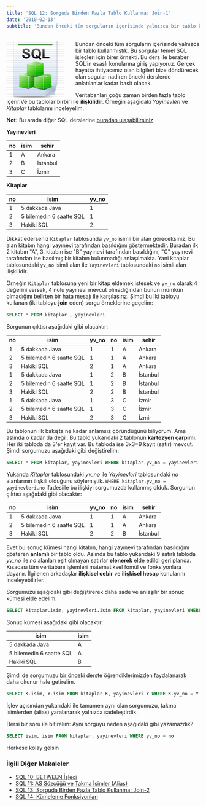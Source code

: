 ```yaml
---
title: 'SQL 12: Sorguda Birden Fazla Tablo Kullanma: Join-1'
date: '2010-02-13'
subtitle: 'Bundan önceki tüm sorguların içerisinde yalnızca bir tablo kullanmıştık. Bu sorgular temel SQL işleçleri için birer örnekti. Bu ders ile beraber SQL''in esaslı konularına giriş yapıyoruz.'
---
```



<img align="left" style="margin-right: 30px;margin-bottom: 0px;"  src="img/blog/Schema-SQL1.jpg">

Bundan önceki tüm sorguların içerisinde yalnızca bir tablo kullanmıştık. Bu sorgular temel SQL işleçleri için birer örnekti. Bu ders ile beraber SQL'in esaslı konularına giriş yapıyoruz. Gerçek hayatta ihtiyacımız olan bilgileri bize döndürecek olan sogular nadiren önceki derslerde anlatılanlar kadar basit olacak. 

Veritabanları çoğu zaman birden fazla tablo içerir.Ve bu tablolar birbiri ile **ilişkilidir**. Örneğin aşağıdaki _Yayinevleri_ ve _Kitaplar_ tablolarını inceleyelim. 

**Not:** Bu arada diğer SQL derslerine [buradan ulaşabilirsiniz](/sql-dersleri) 

**Yayınevleri**

| **no** | **isim** | **sehir** |
| --- | --- | --- |
| 1   | A   | Ankara |
| 2   | B   | İstanbul |
| 3   | C   | İzmir |

**Kitaplar**

| **no** | **isim** | **yv_no** |
| --- | --- | --- |
| 1   | 5 dakkada Java | 1   |
| 2   | 5 bilemedin 6 saatte SQL | 1   |
| 3   | Hakiki SQL | 2   |

Dikkat ederseniz `Kitaplar` tablosunda `yv_no` isimli bir alan göreceksiniz. Bu alan kitabın hangi yayınevi tarafından basıldığını göstermektedir. Buradan ilk 2 kitabın "A", 3. kitabın ise "B" yayınevi tarafından basıldığını, "C" yayınevi tarafından ise basılmış bir kitabın bulunmadığı anlaşılmakta. Yani kitaplar tablosundaki `yv_no` isimli alan ile `Yayınevleri` tablosundaki `no` isimli alan ilişkilidir. 

Örneğin `Kitaplar` tablosuna yeni bir kitap eklemek istesek ve `yv_no` olarak 4 değerini versek, 4 nolu yayınevi mevcut olmadığından bunun mümkün olmadığını belirten bir hata mesajı ile karşılaşırız. Şimdi bu iki tabloyu kullanan (iki tabloyu **join** eden) sorgu örneklerine geçelim: 

```sql
SELECT * FROM kitaplar , yayinevleri
```

Sorgunun çıktısı aşağıdaki gibi olacaktır:

| no  | isim | yv_no | no  | isim | sehir |
| --- | --- | --- | --- | --- | --- |
| 1   | 5 dakkada Java | 1   | 1   | A   | Ankara |
| 2   | 5 bilemedin 6 saatte SQL | 1   | 1   | A   | Ankara |
| 3   | Hakiki SQL | 2   | 1   | A   | Ankara |
| 1   | 5 dakkada Java | 1   | 2   | B   | İstanbul |
| 2   | 5 bilemedin 6 saatte SQL | 1   | 2   | B   | İstanbul |
| 3   | Hakiki SQL | 2   | 2   | B   | İstanbul |
| 1   | 5 dakkada Java | 1   | 3   | C   | İzmir |
| 2   | 5 bilemedin 6 saatte SQL | 1   | 3   | C   | İzmir |
| 3   | Hakiki SQL | 2   | 3   | C   | İzmir |

Bu tablonun ilk bakışta ne kadar anlamsız göründüğünü biliyorum. Ama aslında o kadar da değil. Bu tablo yukarıdaki 2 tablonun **kartezyen çarpım**ı. Her iki tabloda da 3'er kayıt var. Bu tabloda ise 3x3=9 kayıt (satır) mevcut. Şimdi sorgumuzu aşağıdaki gibi değiştirelim:

```sql
SELECT * FROM kitaplar, yayinevleri WHERE kitaplar.yv_no = yayinevleri.no
```

Yukarıda _Kitaplar_ tablosundaki _yv_no_ ile _Yayinevleri_ tablosundaki _no_ alanlarının ilişkili olduğunu söylemiştik. `WHERE kitaplar.yv_no = yayinevleri.no` ifadesiile bu ilişkiyi sorgumuzda kullanmış olduk. Sorgunun çıktısı aşağıdaki gibi olacaktır:

| no  | isim | yv_no | no  | isim | sehir |
| --- | --- | --- | --- | --- | --- |
| 1   | 5 dakkada Java | 1   | 1   | A   | Ankara |
| 2   | 5 bilemedin 6 saatte SQL | 1   | 1   | A   | Ankara |
| 3   | Hakiki SQL | 2   | 2   | B   | İstanbul |

Evet bu sonuç kümesi hangi kitabın, hangi yayınevi tarafından basıldığını gösteren **anlamlı** bir tablo oldu. Aslında bu tablo yukarıdaki 9 satırlı tabloda _yv_no_ ile _no_ alanları eşit olmayan satırlar **elenerek** elde edildi geri planda. Kısacası tüm veritabanı işlemleri matematiksel fomül ve fonksiyonlara dayanır. İlgilenen arkadaşlar **ilişkisel cebir** ve **ilişkisel hesap** konularını inceleyebilirler. 

Sorgumuzu aşağıdaki gibi değiştirerek daha sade ve anlaşılır bir sonuç kümesi elde edelim:

```sql
SELECT kitaplar.isim, yayinevleri.isim FROM kitaplar, yayinevleri WHERE kitaplar.yv_no = yayinevleri.no
```

Sonuç kümesi aşağıdaki gibi olacaktır:

| isim | isim |
| --- | --- |
| 5 dakkada Java | A   |
| 5 bilemedin 6 saatte SQL | A   |
| Hakiki SQL | B   |

Şimdi de sorgumuzu [bir önceki derste](/sql-11-as-sozcugu-ve-takma-isimler-alias) öğrendiklerimizden faydalanarak daha okunur hale getirelim.

```sql
SELECT K.isim, Y.isim FROM kitaplar K, yayinevleri Y WHERE K.yv_no = Y.no
```

İşlev açısından yukarıdaki ile tamamen aynı olan sorgumuzu, takma isimlerden (alias) yaralanarak yalnızca sadeleştirdik.

Dersi bir soru ile bitirelim: Aynı sorguyu neden aşağıdaki gibi yazamazdık?

```sql
SELECT isim, isim FROM kitaplar, yayinevleri WHERE yv_no = no
```

Herkese kolay gelsin

### İlgili Diğer Makaleler

- [SQL 10: BETWEEN İşleci](/sql-10-between-isleci)
- [SQL 11: AS Sözcüğü ve Takma İsimler (Alias)](/sql-11-as-sozcugu-ve-takma-isimler-alias)
- [SQL 13: Sorguda Birden Fazla Tablo Kullanma: Join-2](/sql-13-sorguda-birden-fazla-tablo-kullanma-join-2)
- [SQL 14: Kümeleme Fonksiyonları](/sql-14-kumeleme-fonksiyonlari)


